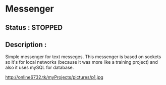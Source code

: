 # Messenger

## Status : STOPPED

## Description : 
  Simple messenger for text messeges. 
  This messenger is based on sockets so it's for local networks (because it was more like a training project)
  and also it uses mySQL for database.

http://online6732.tk/myProjects/pictures/p1.jpg 
